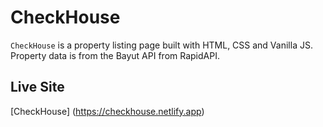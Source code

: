 # CheckHouse

`CheckHouse` is a property listing page built with HTML, CSS and Vanilla JS. Property data is from the Bayut API from RapidAPI. 

## Live Site
[CheckHouse] (https://checkhouse.netlify.app)
